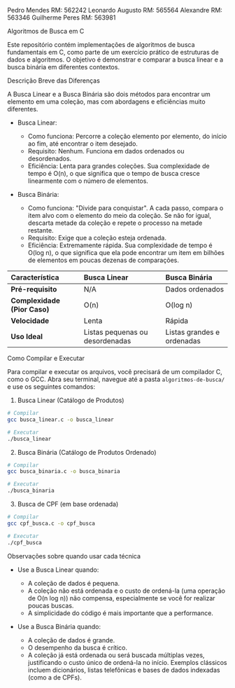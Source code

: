 Pedro Mendes RM: 562242
Leonardo Augusto RM: 565564
Alexandre RM: 563346
Guilherme Peres RM: 563981


Algoritmos de Busca em C

Este repositório contém implementações de algoritmos de busca fundamentais em C, como parte de um exercício prático de estruturas de dados e algoritmos. O objetivo é demonstrar e comparar a busca linear e a busca binária em diferentes contextos.

Descrição Breve das Diferenças

A Busca Linear e a Busca Binária são dois métodos para encontrar um elemento em uma coleção, mas com abordagens e eficiências muito diferentes.

-  Busca Linear:
    -   Como funciona: Percorre a coleção elemento por elemento, do início ao fim, até encontrar o item desejado.
    -   Requisito: Nenhum. Funciona em dados ordenados ou desordenados.
    -   Eficiência: Lenta para grandes coleções. Sua complexidade de tempo é O(n), o que significa que o tempo de busca cresce linearmente com o número de elementos.

-   Busca Binária:
    -   Como funciona: "Divide para conquistar". A cada passo, compara o item alvo com o elemento do meio da coleção. Se não for igual, descarta metade da coleção e repete o processo na metade restante.
    -   Requisito: Exige que a coleção esteja ordenada.
    -   Eficiência: Extremamente rápida. Sua complexidade de tempo é O(log n), o que significa que ela pode encontrar um item em bilhões de elementos em poucas dezenas de comparações.

| Característica | Busca Linear | Busca Binária |
| :--- | :--- | :--- |
| **Pré-requisito** | N/A | Dados ordenados |
| **Complexidade (Pior Caso)** | O(n) | O(log n) |
| **Velocidade** | Lenta | Rápida |
| **Uso Ideal** | Listas pequenas ou desordenadas | Listas grandes e ordenadas |

Como Compilar e Executar

Para compilar e executar os arquivos, você precisará de um compilador C, como o GCC. Abra seu terminal, navegue até a pasta `algoritmos-de-busca/` e use os seguintes comandos:

1. Busca Linear (Catálogo de Produtos)
```bash
# Compilar
gcc busca_linear.c -o busca_linear

# Executar
./busca_linear
```

2. Busca Binária (Catálogo de Produtos Ordenado)
```bash
# Compilar
gcc busca_binaria.c -o busca_binaria

# Executar
./busca_binaria
```

3. Busca de CPF (em base ordenada)
```bash
# Compilar
gcc cpf_busca.c -o cpf_busca

# Executar
./cpf_busca
```

Observações sobre quando usar cada técnica

- Use a Busca Linear quando:
    -   A coleção de dados é pequena.
    -   A coleção não está ordenada e o custo de ordená-la (uma operação de O(n log n)) não compensa, especialmente se você for realizar poucas buscas.
    -   A simplicidade do código é mais importante que a performance.

-   Use a Busca Binária quando:
    -   A coleção de dados é grande.
    -   O desempenho da busca é crítico.
    -   A coleção já está ordenada ou será buscada múltiplas vezes, justificando o custo único de ordená-la no início. Exemplos clássicos incluem dicionários, listas telefônicas e bases de dados indexadas (como a de CPFs).
